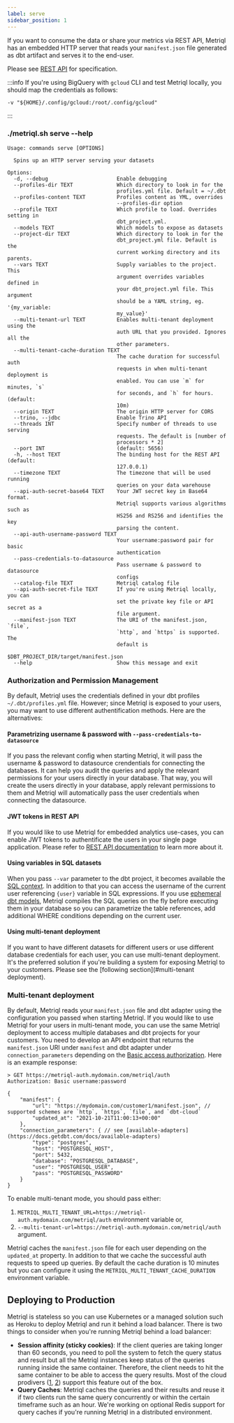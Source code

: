```yaml
---
label: serve
sidebar_position: 1
---
```


If you want to consume the data or share your metrics via REST API, Metriql has an embedded HTTP server that reads your `manifest.json` file generated as dbt artifact and serves it to the end-user.

Please see [REST API](/rest-api) for specification.

:::info
If you're using BigQuery with `gcloud` CLI and test Metriql locally, you should map the credentials as follows:

```
-v "${HOME}/.config/gcloud:/root/.config/gcloud"
```
:::

### ./metriql.sh serve --help
```shell
Usage: commands serve [OPTIONS]

  Spins up an HTTP server serving your datasets

Options:
  -d, --debug                      Enable debugging
  --profiles-dir TEXT              Which directory to look in for the
                                   profiles.yml file. Default = ~/.dbt
  --profiles-content TEXT          Profiles content as YML, overrides
                                   --profiles-dir option
  --profile TEXT                   Which profile to load. Overrides setting in
                                   dbt_project.yml.
  --models TEXT                    Which models to expose as datasets
  --project-dir TEXT               Which directory to look in for the
                                   dbt_project.yml file. Default is the
                                   current working directory and its parents.
  --vars TEXT                      Supply variables to the project. This
                                   argument overrides variables defined in
                                   your dbt_project.yml file. This argument
                                   should be a YAML string, eg. '{my_variable:
                                   my_value}'
  --multi-tenant-url TEXT          Enables multi-tenant deployment using the
                                   auth URL that you provided. Ignores all the
                                   other parameters.
  --multi-tenant-cache-duration TEXT
                                   The cache duration for successful auth
                                   requests in when multi-tenant deployment is
                                   enabled. You can use `m` for minutes, `s`
                                   for seconds, and `h` for hours. (default:
                                   10m)
  --origin TEXT                    The origin HTTP server for CORS
  --trino, --jdbc                  Enable Trino API
  --threads INT                    Specify number of threads to use serving
                                   requests. The default is [number of
                                   processors * 2]
  --port INT                       (default: 5656)
  -h, --host TEXT                  The binding host for the REST API (default:
                                   127.0.0.1)
  --timezone TEXT                  The timezone that will be used running
                                   queries on your data warehouse
  --api-auth-secret-base64 TEXT    Your JWT secret key in Base64 format.
                                   Metriql supports various algorithms such as
                                   HS256 and RS256 and identifies the key
                                   parsing the content.
  --api-auth-username-password TEXT
                                   Your username:password pair for basic
                                   authentication
  --pass-credentials-to-datasource
                                   Pass username & password to datasource
                                   configs
  --catalog-file TEXT              Metriql catalog file
  --api-auth-secret-file TEXT      If you're using Metriql locally, you can
                                   set the private key file or API secret as a
                                   file argument.
  --manifest-json TEXT             The URI of the manifest.json, `file`,
                                   `http`, and `https` is supported. The
                                   default is
                                   $DBT_PROJECT_DIR/target/manifest.json
  --help                           Show this message and exit
```

### Authorization and Permission Management

By default, Metriql uses the credentials defined in your dbt profiles `~/.dbt/profiles.yml` file. However; since Metriql is exposed to your users, you may want to use different authentification methods. Here are the alternatives:

#### Parametrizing username & password with `--pass-credentials-to-datasource`

If you pass the relevant config when starting Metriql, it will pass the username & password to datasource crendentials for connecting the databases. It can help you audit the queries and apply the relevant permissions for your users directly in your database. That way, you will create the users directly in your database, apply relevant permissions to them and Metriql will automatically pass the user credentials when connecting the datasource.

#### JWT tokens in REST API
If you would like to use Metriql for embedded analytics use-cases, you can enable JWT tokens to authentificate the users in your single page application. Please refer to [REST API documentation](https://metriql.com/integrations/rest-api/#authorization) to learn more about it.

#### Using variables in SQL datasets 
When you pass `--var` parameter to the dbt project, it becomes available the [SQL context](https://metriql.com/reference/sql-context). In addition to that you can access the username of the current user referencing `{user}` variable in SQL expressions. If you use [ephemeral dbt models](https://docs.getdbt.com/docs/building-a-dbt-project/building-models/materializations#ephemeral), Metriql compiles the SQL queries on the fly before executing them in your database so you can parametrize the table references, add additional WHERE conditions depending on the current user.

#### Using multi-tenant deployment
If you want to have different datasets for different users or use different database credentials for each user, you can use multi-tenant deployment. It's the preferred solution if you're building a system for exposing Metriql to your customers. Please see the [following section](#multi-tenant deployment).


### Multi-tenant deployment

By default, Metriql reads your `manifest.json` file and dbt adapter using the configuration you passed when starting Metriql. If you would like to use Metriql for your users in multi-tenant mode, you can use the same Metriql deployment to access multiple databases and dbt projects for your customers. You need to develop an API endpoint that returns the `manifest.json` URI under `manifest` and dbt adapter under `connection_parameters` depending on the [Basic access authorization](https://en.wikipedia.org/wiki/Basic_access_authentication). Here is an example response:

```
> GET https://metriql-auth.mydomain.com/metriql/auth
Authorization: Basic username:password

{
    "manifest": {
        "url": "https://mydomain.com/customer1/manifest.json", // supported schemes are `http`, `https`, `file`, and `dbt-cloud`
        "updated_at": "2021-10-21T11:00:13+00:00"
    },
    "connection_parameters": { // see [available-adapters](https://docs.getdbt.com/docs/available-adapters)
        "type": "postgres",
        "host": "POSTGRESQL_HOST",
        "port": 5432,
        "database": "POSTGRESQL_DATABASE",
        "user": "POSTGRESQL_USER",
        "pass": "POSTGRESQL_PASSWORD"
    }
}
```

To enable multi-tenant mode, you should pass either:

1. `METRIQL_MULTI_TENANT_URL=https://metriql-auth.mydomain.com/metriql/auth` environment variable or,
2.  `--multi-tenant-url=https://metriql-auth.mydomain.com/metriql/auth` argument.

Metriql caches the `manifest.json` file for each user depending on the `updated_at` property. In addition to that we cache the successful auth requests to speed up queries. By default the cache duration is 10 minutes but you can configure it using the `METRIQL_MULTI_TENANT_CACHE_DURATION` environment variable.

## Deploying to Production

Metriql is stateless so you can use Kubernetes or a managed solution such as Heroku to deploy Metriql and run it behind a load balancer. There is two things to consider when you're running Metriql behind a load balancer:

* __Session affinity (sticky cookies)__: If the client queries are taking longer than 60 seconds, you need to poll the system to fetch the query status and result but all the Metriql instances keep status of the queries running inside the same container. Therefore, the client needs to hit the same container to be able to access the query results. Most of the cloud prodivers ([1](https://docs.aws.amazon.com/elasticloadbalancing/latest/application/sticky-sessions.html), [2](https://cloud.google.com/load-balancing/docs/backend-service#client_ip_affinity)) support this feature out of the box.
* __Query Caches__: Metriql caches the queries and their results and reuse it if two clients run the same query concurrently or within the certain timeframe such as an hour. We're working on optional Redis support for query caches if you're running Metriql in a distributed environment.